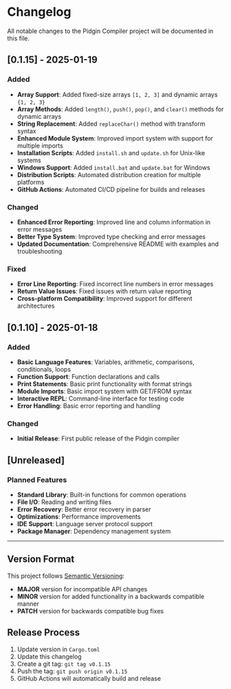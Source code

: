 # Changelog

All notable changes to the Pidgin Compiler project will be documented in this file.

## [0.1.15] - 2025-01-19

### Added
- **Array Support**: Added fixed-size arrays `[1, 2, 3]` and dynamic arrays `{1, 2, 3}`
- **Array Methods**: Added `length()`, `push()`, `pop()`, and `clear()` methods for dynamic arrays
- **String Replacement**: Added `replaceChar()` method with transform syntax
- **Enhanced Module System**: Improved import system with support for multiple imports
- **Installation Scripts**: Added `install.sh` and `update.sh` for Unix-like systems
- **Windows Support**: Added `install.bat` and `update.bat` for Windows
- **Distribution Scripts**: Automated distribution creation for multiple platforms
- **GitHub Actions**: Automated CI/CD pipeline for builds and releases

### Changed
- **Enhanced Error Reporting**: Improved line and column information in error messages
- **Better Type System**: Improved type checking and error messages
- **Updated Documentation**: Comprehensive README with examples and troubleshooting

### Fixed
- **Error Line Reporting**: Fixed incorrect line numbers in error messages
- **Return Value Issues**: Fixed issues with return value reporting
- **Cross-platform Compatibility**: Improved support for different architectures

## [0.1.10] - 2025-01-18

### Added
- **Basic Language Features**: Variables, arithmetic, comparisons, conditionals, loops
- **Function Support**: Function declarations and calls
- **Print Statements**: Basic print functionality with format strings
- **Module Imports**: Basic import system with GET/FROM syntax
- **Interactive REPL**: Command-line interface for testing code
- **Error Handling**: Basic error reporting and handling

### Changed
- **Initial Release**: First public release of the Pidgin compiler

## [Unreleased]

### Planned Features
- **Standard Library**: Built-in functions for common operations
- **File I/O**: Reading and writing files
- **Error Recovery**: Better error recovery in parser
- **Optimizations**: Performance improvements
- **IDE Support**: Language server protocol support
- **Package Manager**: Dependency management system

---

## Version Format

This project follows [Semantic Versioning](https://semver.org/spec/v2.0.0.html):
- **MAJOR** version for incompatible API changes
- **MINOR** version for added functionality in a backwards compatible manner
- **PATCH** version for backwards compatible bug fixes

## Release Process

1. Update version in `Cargo.toml`
2. Update this changelog
3. Create a git tag: `git tag v0.1.15`
4. Push the tag: `git push origin v0.1.15`
5. GitHub Actions will automatically build and release 